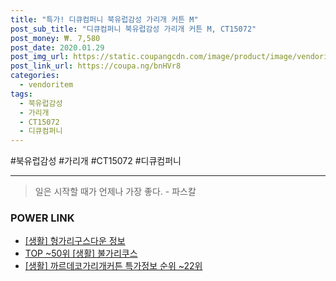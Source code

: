 ```yaml
--- 
title: "특가! 디큐컴퍼니 북유럽감성 가리개 커튼 M" 
post_sub_title: "디큐컴퍼니 북유럽감성 가리개 커튼 M, CT15072" 
post_money: ₩. 7,580 
post_date: 2020.01.29 
post_img_url: https://static.coupangcdn.com/image/product/image/vendoritem/2016/06/07/3007134702/b22b8c2d-1cfd-4982-880d-3285d707642a.jpg 
post_link_url: https://coupa.ng/bnHVr8 
categories: 
  - vendoritem 
tags: 
  - 북유럽감성 
  - 가리개 
  - CT15072 
  - 디큐컴퍼니 
--- 
```

  #북유럽감성 #가리개 #CT15072 #디큐컴퍼니 
<hr> 

> 일은 시작할 때가 언제나 가장 좋다. - 파스칼 


### POWER LINK

* <a href="https://blog.naver.com/sakai111/221758377141" target="_blank"> [생활] 헝가리구스다운 정보 </a>
* <a href="https://blog.naver.com/fasyy4321/221778884529" target="_blank"> TOP ~50위 [생활] 불가리쿠스</a>
* <a href="https://blog.naver.com/sakai111/221782444325" target="_blank"> [생활] 까르데코가리개커튼 특가정보 순위 ~22위</a>
